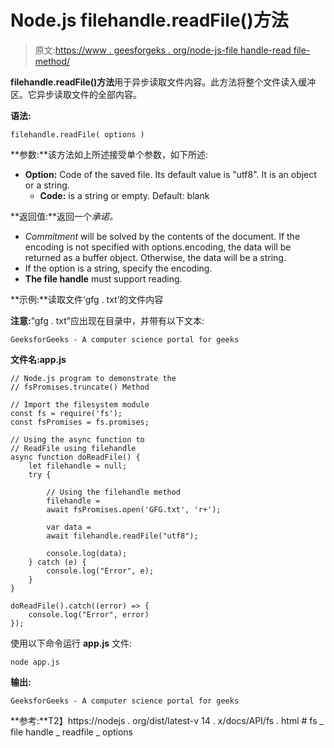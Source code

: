 # Node.js filehandle.readFile()方法

> 原文:[https://www . geesforgeks . org/node-js-file handle-read file-method/](https://www.geeksforgeeks.org/node-js-filehandle-readfile-method/)

**filehandle.readFile()方法**用于异步读取文件内容。此方法将整个文件读入缓冲区。它异步读取文件的全部内容。

**语法:**

```
filehandle.readFile( options )
```

**参数:**该方法如上所述接受单个参数，如下所述:

*   **Option:** Code of the saved file. Its default value is "utf8". It is an object or a string.
    *   **Code:** is a string or empty. Default: blank

**返回值:**返回一个*承诺。*

*   *Commitment* will be solved by the contents of the document. If the encoding is not specified with options.encoding, the data will be returned as a buffer object. Otherwise, the data will be a string.
*   If the option is a string, specify the encoding.
*   **The file handle** must support reading.

**示例:**读取文件‘gfg . txt’的文件内容

**注意:**“gfg . txt”应出现在目录中，并带有以下文本:

```
GeeksforGeeks - A computer science portal for geeks
```

**文件名:app.js**

```
// Node.js program to demonstrate the   
// fsPromises.truncate() Method

// Import the filesystem module 
const fs = require('fs');
const fsPromises = fs.promises;

// Using the async function to
// ReadFile using filehandle
async function doReadFile() {
    let filehandle = null;
    try {

        // Using the filehandle method
        filehandle = 
        await fsPromises.open('GFG.txt', 'r+');

        var data = 
        await filehandle.readFile("utf8");

        console.log(data);
    } catch (e) {
        console.log("Error", e);
    }
}

doReadFile().catch((error) => {
    console.log("Error", error)
});
```

使用以下命令运行 **app.js** 文件:

```
node app.js
```

**输出:**

```
GeeksforGeeks - A computer science portal for geeks
```

**参考:**T2】https://nodejs . org/dist/latest-v 14 . x/docs/API/fs . html # fs _ file handle _ readfile _ options